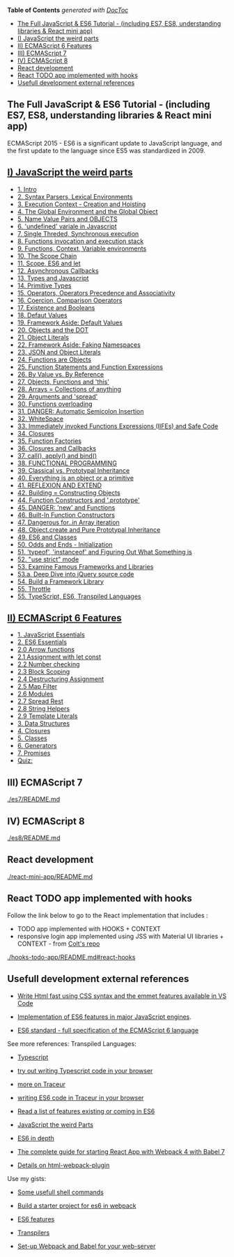 <!-- START doctoc generated TOC please keep comment here to allow auto update -->
<!-- DON'T EDIT THIS SECTION, INSTEAD RE-RUN doctoc TO UPDATE -->
**Table of Contents**  *generated with [DocToc](https://github.com/thlorenz/doctoc)*

- [The Full JavaScript & ES6 Tutorial - (including ES7, ES8, understanding libraries & React mini app)](#the-full-javascript--es6-tutorial---including-es7-es8-understanding-libraries--react-mini-app)
- [I) JavaScript the weird parts](#i-javascript-the-weird-parts)
- [II) ECMAScript 6 Features](#ii-ecmascript-6-features)
- [III) ECMAScript 7](#iii-ecmascript-7)
- [IV) ECMAScript 8](#iv-ecmascript-8)
- [React development](#react-development)
- [React TODO app implemented with hooks](#react-todo-app-implemented-with-hooks)
- [Usefull development external references](#usefull-development-external-references)

<!-- END doctoc generated TOC please keep comment here to allow auto update -->

## The Full JavaScript & ES6 Tutorial - (including ES7, ES8, understanding libraries & React mini app)
ECMAScript 2015 -  ES6 is a significant update to JavaScript language, and the first update to the language since ES5 was standardized in 2009. 

## [I) JavaScript the weird parts](./javascript-weird-parts/README.md)
- [1. Intro](./javascript-weird-parts/README.md/#1-intro)
- [2. Syntax Parsers, Lexical Environments](./javascript-weird-parts/README.md#2-syntax-parsers-lexical-environments)
- [3. Execution Context - Creation and Hoisting](./javascript-weird-parts/README.md#3-execution-context---creation-and-hoisting)
- [4. The Global Environment and the Global Object](./javascript-weird-parts/README.md#4-the-global-environment-and-the-global-object)
- [5. Name Value Pairs and OBJECTS](./javascript-weird-parts/README.md#5-name-value-pairs-and-objects)
- [6. 'undefined' variale in Javascript](./javascript-weird-parts/README.md#6-undefined-variale-in-javascript)
- [7. Single Threded, Synchronous execution](./javascript-weird-parts/README.md#7-single-threded-synchronous-execution)
- [8. Functions invocation and execution stack](./javascript-weird-parts/README.md#8-functions-invocation-and-execution-stack)
- [9. Functions, Context, Variable environments](./javascript-weird-parts/README.md#9-functions-context-variable-environments)
- [10. The Scope Chain](./javascript-weird-parts/README.md#10-the-scope-chain)
- [11. Scope, ES6 and let](./javascript-weird-parts/README.md#11-scope-es6-and-let)
- [12. Asynchronous Callbacks](./javascript-weird-parts/README.md#12-asynchronous-callbacks)
- [13. Types and Javascript](./javascript-weird-parts/README.md#13-types-and-javascript)
- [14. Primitive Types](./javascript-weird-parts/README.md#14-primitive-types)
- [15. Operators, Operators Precedence and Associativity](./javascript-weird-parts/README.md#15-operators-operators-precedence-and-associativity)
- [16. Coercion, Comparison Operators](./javascript-weird-parts/README.md#16-coercion-comparison-operators)
- [17. Existence and Booleans](./javascript-weird-parts/README.md#17-existence-and-booleans)
- [18. Defaut Values](./javascript-weird-parts/README.md#18-defaut-values)
- [19. Framework Aside: Default Values](./javascript-weird-parts/README.md#19-framework-aside-default-values)
- [20. Objects and the DOT](./javascript-weird-parts/README.md#20-objects-and-the-dot)
- [21. Object Literals](./javascript-weird-parts/README.md#21-object-literals)
- [22. Framework Aside: Faking Namespaces](./javascript-weird-parts/README.md#22-framework-aside-faking-namespaces)
- [23. JSON and Object Literals](./javascript-weird-parts/README.md#23-json-and-object-literals)
- [24. Functions are Objects](./javascript-weird-parts/README.md#24-functions-are-objects)
- [25. Function Statements and Function Expressions](./javascript-weird-parts/README.md#25-function-statements-and-function-expressions)
- [26. By Value vs. By Reference](./javascript-weird-parts/README.md#26-by-value-vs-by-reference)
- [27. Objects, Functions and 'this'](./javascript-weird-parts/README.md#27-objects-functions-and-this)
- [28. Arrays = Collections of anything](./javascript-weird-parts/README.md#28-arrays--collections-of-anything)
- [29. Arguments and 'spread'](./javascript-weird-parts/README.md#29-arguments-and-spread)
- [30. Functions overloading](./javascript-weird-parts/README.md#30-functions-overloading)
- [31. DANGER: Automatic Semicolon Insertion](./javascript-weird-parts/README.md#31-danger-automatic-semicolon-insertion)
- [32. WhiteSpace](./javascript-weird-parts/README.md#32-whitespace)
- [33. Immediately invoked Functions Expressions (IIFEs) and Safe Code](./javascript-weird-parts/README.md#33-immediately-invoked-functions-expressions-iifes-and-safe-code)
- [34. Closures](./javascript-weird-parts/README.md#34-closures)
- [35. Function Factories](./javascript-weird-parts/README.md#35-function-factories)
- [36. Closures and Callbacks](./javascript-weird-parts/README.md#36-closures-and-callbacks)
- [37. call(), apply() and bind()](./javascript-weird-parts/README.md#37-call-apply-and-bind)
- [38. FUNCTIONAL PROGRAMMING](./javascript-weird-parts/README.md#38-functional-programming)
- [39. Classical vs.  Prototypal Inheritance](./javascript-weird-parts/README.md#39-classical-vs--prototypal-inheritance)
- [40. Everything is an object or a primitive](./javascript-weird-parts/README.md#40-everything-is-an-object-or-a-primitive)
- [41. REFLEXION AND EXTEND](./javascript-weird-parts/README.md#41-reflexion-and-extend)
- [42. Building = Constructing Objects](./javascript-weird-parts/README.md#42-building--constructing-objects)
- [44. Function Constructors and '.prototype'](./javascript-weird-parts/README.md#44-function-constructors-and-prototype)
- [45. DANGER: 'new' and Functions](./javascript-weird-parts/README.md#45-danger-new-and-functions)
- [46. Built-In Function Constructors](./javascript-weird-parts/README.md#46-built-in-function-constructors)
- [47. Dangerous for..in Array  iteration](./javascript-weird-parts/README.md#47-dangerous-forin-array--iteration)
- [48. Object.create and Pure Prototypal Inheritance](./javascript-weird-parts/README.md#48-objectcreate-and-pure-prototypal-inheritance)
- [49. ES6 and Classes](./javascript-weird-parts/README.md#49-es6-and-classes)
- [50. Odds and Ends - Initialization](./javascript-weird-parts/README.md#50-odds-and-ends---initialization)
- [51. 'typeof', 'instanceof' and Figuring Out What Something is](./javascript-weird-parts/README.md#51-typeof-instanceof-and-figuring-out-what-something-is)
- [52. "use strict" mode](./javascript-weird-parts/README.md#52-use-strict-mode)
- [53. Examine Famous Frameworks and Libraries](./javascript-weird-parts/README.md#53-examine-famous-frameworks-and-libraries)
- [53.a. Deep Dive into jQuery source code](./understanding-libraries/README.md#1-deep-dive-into-jquery-code)
- [54. Build a Framework  Library](./understanding-libraries/README.md#2-build-my-own-library)
- [55.  Throttle](./javascript-weird-parts/README.md#55--throttle)
- [55. TypeScript, ES6, Transpiled Languages](./javascript-weird-parts/README.md#56-typescript-es6-transpiled-languages)


## [II) ECMAScript 6 Features](./es6-in-depth/README.md)

- [1. JavaScript Essentials](./es6-in-depth/README.md#1-javascript-essentials)
- [2. ES6 Essentials](./es6-in-depth/README.md#2-es6-essentials)
- [2.0 Arrow functions](./es6-in-depth/README.md#20-arrow-functions)
- [2.1 Assignment with let const](./es6-in-depth/README.md#21-assignment-with-let-const)
- [2.2 Number checking](./es6-in-depth/README.md#22-number-checking)
- [2.3 Block Scoping](./es6-in-depth/README.md#23-block-scoping)
- [2.4 Destructuring Assignment](./es6-in-depth/README.md#24-destructuring-assignment)
- [2.5 Map Filter](./es6-in-depth/README.md#25-map-filter)
- [2.6 Modules](./es6-in-depth/README.md#26-modules)
- [2.7 Spread Rest](./es6-in-depth/README.md#27-spread-rest)
- [2.8 String Helpers](./es6-in-depth/README.md#28-string-helpers)
- [2.9 Template Literals](./es6-in-depth/README.md#29-template-literals)
- [3. Data Structures](./es6-in-depth/README.md#3-data-structures)
- [4. Closures](./es6-in-depth/README.md#4-closures)
- [5. Classes](./es6-in-depth/README.md#5-classes)
- [6. Generators](./es6-in-depth/README.md#6-generators)
- [7. Promises](./es6-in-depth/README.md#7-promises)
- [Quiz:](./es6-in-depth/README.md#quiz)


## III) ECMAScript 7
[./es7/README.md](./es7/README.md)

## IV) ECMAScript 8
[./es8/README.md](./es8/README.md)

## React development

[./react-mini-app/README.md](./react-mini-app/README.md)

## React TODO app implemented with hooks

Follow the link below to go to the React implementation that includes :
 - TODO app implemented with HOOKS + CONTEXT
 - responsive login app implemented using JSS with Material UI libraries + CONTEXT - from [Colt's repo](https://github.com/Colt/todos-context-usereducer)

[./hooks-todo-app/README.md#react-hooks](./hooks-todo-app/README.md#react-hooks)

## Usefull development external references
- [Write Html fast using CSS syntax and the emmet features available in VS Code](https://docs.emmet.io/cheat-sheet/)

- [Implementation of ES6 features in major JavaScript engines](http://kangax.github.io/es5-compat-table/es6/).

- [ES6 standard - full specification of the ECMAScript 6 language](http://www.ecma-international.org/ecma-262/6.0/)

See more references:
    Transpiled Languages:

 - [Typescript](http://www.typescriptlang.org)
 - [try out writing Typescript code in your browser](http://www.typescriptlang.org/Playground)
 - [more on Traceur](https://github.com/google/traceur-compiler)
 - [writing ES6 code in Traceur in your browser](https://google.github.io/traceur-compiler/demo/repl.html#)


 - [Read a list of features existing or coming in ES6](https://github.com/lukehoban/es6features)
 - [JavaScript the weird Parts](https://www.udemy.com/understand-javascript/)
 - [ES6 in depth](https://www.udemy.com/es6-in-depth/)
- [The complete guide for starting React App with Webpack 4 with Babel 7](https://www.valentinog.com/blog/react-webpack-babel/)
- [Details on html-webpack-plugin](https://github.com/jantimon/html-webpack-plugin/blob/master/README.md)

Use my gists:

- [Some usefull shell commands](https://gist.github.com/bitaemi/bfbbe734467d11b1483b9bdb0ef08f2f)

- [Build a starter project for es6 in webpack](https://gist.github.com/bitaemi/d429293325696eb11aaba058fd094f67)

- [ES6 features](https://gist.github.com/bitaemi/f9fd607d0903efe5fe9ac3082153eddb)

- [Transpilers](https://gist.github.com/bitaemi/d0818d10862ac23a751ada7c5521657e)

- [Set-up Webpack and Babel for your web-server](https://gist.github.com/bitaemi/d429293325696eb11aaba058fd094f67)



